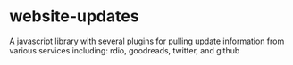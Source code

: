website-updates
===============

A javascript library with several plugins for pulling update information from various services including: rdio, goodreads, twitter, and github
